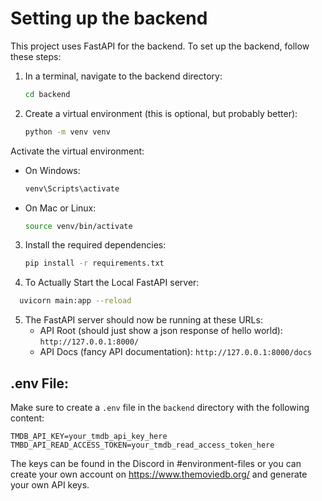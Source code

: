 # Setting up the backend

This project uses FastAPI for the backend. To set up the backend, follow these steps:

1. In a terminal, navigate to the backend directory:
   ```bash
   cd backend
   ```
2. Create a virtual environment (this is optional, but probably better):
   ```bash
   python -m venv venv
   ```
Activate the virtual environment:
   - On Windows:
     ```bash
     venv\Scripts\activate
     ```
   - On Mac or Linux:
     ```bash
     source venv/bin/activate
     ```
3. Install the required dependencies:
   ```bash
   pip install -r requirements.txt
   ```
   
4. To Actually Start the Local FastAPI server:
```bash
  uvicorn main:app --reload
```

5. The FastAPI server should now be running at these URLs:
    - API Root (should just show a json response of hello world): `http://127.0.0.1:8000/`
    - API Docs (fancy API documentation): `http://127.0.0.1:8000/docs`

## .env File:
Make sure to create a `.env` file in the `backend` directory with the following content:
```
TMDB_API_KEY=your_tmdb_api_key_here
TMBD_API_READ_ACCESS_TOKEN=your_tmdb_read_access_token_here
```

The keys can be found in the Discord in #environment-files or you can create your own account on https://www.themoviedb.org/ and generate your own API keys.